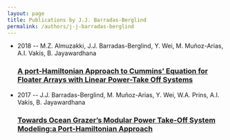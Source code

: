 ```yaml
---
layout: page
title: Publications by J.J. Barradas-Berglind
permalink: /authors/j-j-barradas-berglind
---
```


<ul class="post-list">
<li><span class='post-meta'>2018 -- M.Z. Almuzakki, J.J. Barradas-Berglind, Y. Wei, M. Muñoz-Arias, A.I. Vakis, B. Jayawardhana</span><h3><a class='post-link' href="{{ site.baseurl }}/a-port-hamiltonian-approach-to-cummins-equation-for-floater-arrays-with-linear-power-take-off-systems">A port-Hamiltonian Approach to Cummins’ Equation for Floater Arrays with Linear Power-Take Off Systems</a></h3></li>
<li><span class='post-meta'>2017 -- J.J. Barradas-Berglind, M. Muñoz-Arias, Y. Wei, W.A. Prins, A.I. Vakis, B. Jayawardhana</span><h3><a class='post-link' href="{{ site.baseurl }}/towards-ocean-grazer-s-modular-power-take-off-system-modeling-a-port-hamiltonian-approach">Towards Ocean Grazer’s Modular Power Take-Off System Modeling:a Port-Hamiltonian Approach</a></h3></li>

</ul>
